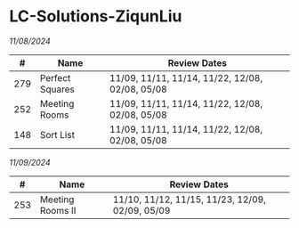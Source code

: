# LC-Solutions-ZiqunLiu

*11/08/2024*

| #   | Name              | Review Dates                                           |
|-----|--------------------|--------------------------------------------------------|
| 279 | Perfect Squares   | 11/09, 11/11, 11/14, 11/22, 12/08, 02/08, 05/08         |
| 252 | Meeting Rooms     | 11/09, 11/11, 11/14, 11/22, 12/08, 02/08, 05/08         |
| 148 | Sort List         | 11/09, 11/11, 11/14, 11/22, 12/08, 02/08, 05/08         |

*11/09/2024*

| #   | Name               | Review Dates                                           |
|-----|---------------------|--------------------------------------------------------|
| 253 | Meeting Rooms II   | 11/10, 11/12, 11/15, 11/23, 12/09, 02/09, 05/09         |

